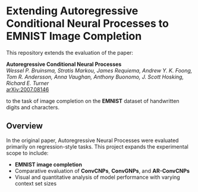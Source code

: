 # Extending Autoregressive Conditional Neural Processes to EMNIST Image Completion

This repository extends the evaluation of the paper:

**Autoregressive Conditional Neural Processes**  
_Wessel P. Bruinsma, Stratis Markou, James Requiema, Andrew Y. K. Foong, Tom R. Andersson, Anna Vaughan, Anthony Buonomo, J. Scott Hosking, Richard E. Turner_  
[arXiv:2007.08146]([https://arxiv.org/abs/2007.08146](https://arxiv.org/abs/2303.14468))

to the task of image completion on the **EMNIST** dataset of handwritten digits and characters.


## Overview

In the original paper, Autoregressive Neural Processes were evaluated primarily on regression-style tasks. This project expands the experimental scope to include:

- **EMNIST image completion**
- Comparative evaluation of **ConvCNPs**, **ConvGNPs**, and **AR-ConvCNPs**
- Visual and quantitative analysis of model performance with varying context set sizes
